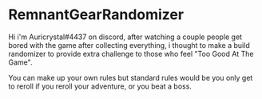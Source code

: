 # RemnantGearRandomizer
Hi i'm Auricrystal#4437 on discord, after watching a couple people get bored with the game after collecting everything, 
i thought to make a build randomizer to provide extra challenge to those who feel "Too Good At The Game".

You can make up your own rules but standard rules would be you only get to reroll if you reroll your adventure, or you beat a boss.


